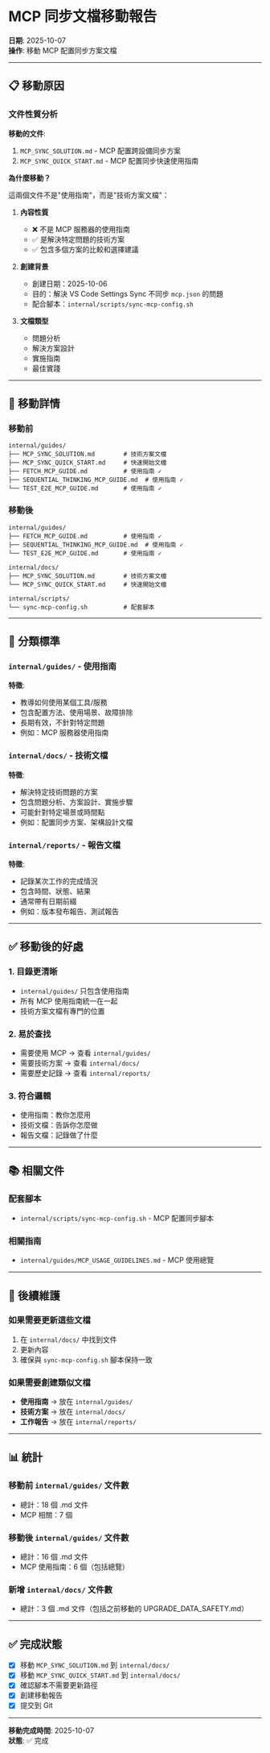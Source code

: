 # MCP 同步文檔移動報告

**日期**: 2025-10-07  
**操作**: 移動 MCP 配置同步方案文檔

---

## 📋 移動原因

### 文件性質分析

**移動的文件**:
1. `MCP_SYNC_SOLUTION.md` - MCP 配置跨設備同步方案
2. `MCP_SYNC_QUICK_START.md` - MCP 配置同步快速使用指南

**為什麼移動？**

這兩個文件不是"使用指南"，而是"技術方案文檔"：

1. **內容性質**
   - ❌ 不是 MCP 服務器的使用指南
   - ✅ 是解決特定問題的技術方案
   - ✅ 包含多個方案的比較和選擇建議

2. **創建背景**
   - 創建日期：2025-10-06
   - 目的：解決 VS Code Settings Sync 不同步 `mcp.json` 的問題
   - 配合腳本：`internal/scripts/sync-mcp-config.sh`

3. **文檔類型**
   - 問題分析
   - 解決方案設計
   - 實施指南
   - 最佳實踐

---

## 📁 移動詳情

### 移動前
```
internal/guides/
├── MCP_SYNC_SOLUTION.md        # 技術方案文檔
├── MCP_SYNC_QUICK_START.md     # 快速開始文檔
├── FETCH_MCP_GUIDE.md          # 使用指南 ✓
├── SEQUENTIAL_THINKING_MCP_GUIDE.md  # 使用指南 ✓
└── TEST_E2E_MCP_GUIDE.md       # 使用指南 ✓
```

### 移動後
```
internal/guides/
├── FETCH_MCP_GUIDE.md          # 使用指南 ✓
├── SEQUENTIAL_THINKING_MCP_GUIDE.md  # 使用指南 ✓
└── TEST_E2E_MCP_GUIDE.md       # 使用指南 ✓

internal/docs/
├── MCP_SYNC_SOLUTION.md        # 技術方案文檔
└── MCP_SYNC_QUICK_START.md     # 快速開始文檔

internal/scripts/
└── sync-mcp-config.sh          # 配套腳本
```

---

## 🎯 分類標準

### `internal/guides/` - 使用指南
**特徵**:
- 教導如何使用某個工具/服務
- 包含配置方法、使用場景、故障排除
- 長期有效，不針對特定問題
- 例如：MCP 服務器使用指南

### `internal/docs/` - 技術文檔
**特徵**:
- 解決特定技術問題的方案
- 包含問題分析、方案設計、實施步驟
- 可能針對特定場景或時間點
- 例如：配置同步方案、架構設計文檔

### `internal/reports/` - 報告文檔
**特徵**:
- 記錄某次工作的完成情況
- 包含時間、狀態、結果
- 通常帶有日期前綴
- 例如：版本發布報告、測試報告

---

## ✅ 移動後的好處

### 1. 目錄更清晰
- `internal/guides/` 只包含使用指南
- 所有 MCP 使用指南統一在一起
- 技術方案文檔有專門的位置

### 2. 易於查找
- 需要使用 MCP → 查看 `internal/guides/`
- 需要技術方案 → 查看 `internal/docs/`
- 需要歷史記錄 → 查看 `internal/reports/`

### 3. 符合邏輯
- 使用指南：教你怎麼用
- 技術文檔：告訴你怎麼做
- 報告文檔：記錄做了什麼

---

## 📚 相關文件

### 配套腳本
- `internal/scripts/sync-mcp-config.sh` - MCP 配置同步腳本

### 相關指南
- `internal/guides/MCP_USAGE_GUIDELINES.md` - MCP 使用總覽

---

## 🔄 後續維護

### 如果需要更新這些文檔
1. 在 `internal/docs/` 中找到文件
2. 更新內容
3. 確保與 `sync-mcp-config.sh` 腳本保持一致

### 如果需要創建類似文檔
- **使用指南** → 放在 `internal/guides/`
- **技術方案** → 放在 `internal/docs/`
- **工作報告** → 放在 `internal/reports/`

---

## 📊 統計

### 移動前 `internal/guides/` 文件數
- 總計：18 個 .md 文件
- MCP 相關：7 個

### 移動後 `internal/guides/` 文件數
- 總計：16 個 .md 文件
- MCP 使用指南：6 個（包括總覽）

### 新增 `internal/docs/` 文件數
- 總計：3 個 .md 文件（包括之前移動的 UPGRADE_DATA_SAFETY.md）

---

## ✅ 完成狀態

- [x] 移動 `MCP_SYNC_SOLUTION.md` 到 `internal/docs/`
- [x] 移動 `MCP_SYNC_QUICK_START.md` 到 `internal/docs/`
- [x] 確認腳本不需要更新路徑
- [x] 創建移動報告
- [x] 提交到 Git

---

**移動完成時間**: 2025-10-07  
**狀態**: ✅ 完成
